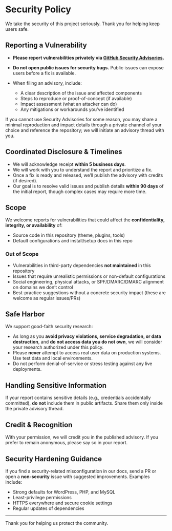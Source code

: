 # Security Policy

We take the security of this project seriously. Thank you for helping keep users safe.

## Reporting a Vulnerability

* **Please report vulnerabilities privately via [GitHub Security Advisories](https://docs.github.com/code-security/security-advisories/repository-security-advisories/about-repository-security-advisories).**
* **Do not open public issues for security bugs.** Public issues can expose users before a fix is available.
* When filing an advisory, include:

    * A clear description of the issue and affected components
    * Steps to reproduce or proof-of-concept (if available)
    * Impact assessment (what an attacker can do)
    * Any mitigations or workarounds you’ve identified

If you cannot use Security Advisories for some reason, you may share a minimal reproduction and impact details through a private channel of your choice and reference the repository; we will initiate an advisory thread with you.

## Coordinated Disclosure & Timelines

* We will acknowledge receipt **within 5 business days**.
* We will work with you to understand the report and prioritize a fix.
* Once a fix is ready and released, we’ll publish the advisory with credits (if desired).
* Our goal is to resolve valid issues and publish details **within 90 days** of the initial report, though complex cases may require more time.

## Scope

We welcome reports for vulnerabilities that could affect the **confidentiality, integrity, or availability** of:

* Source code in this repository (theme, plugins, tools)
* Default configurations and install/setup docs in this repo

### Out of Scope

* Vulnerabilities in third-party dependencies **not maintained** in this repository
* Issues that require unrealistic permissions or non-default configurations
* Social engineering, physical attacks, or SPF/DMARC/DMARC alignment on domains we don’t control
* Best-practice suggestions without a concrete security impact (these are welcome as regular issues/PRs)

## Safe Harbor

We support good-faith security research:

* As long as you **avoid privacy violations, service degradation, or data destruction**, and **do not access data you do not own**, we will consider your research authorized under this policy.
* Please **never** attempt to access real user data on production systems. Use test data and local environments.
* Do not perform denial-of-service or stress testing against any live deployments.

## Handling Sensitive Information

If your report contains sensitive details (e.g., credentials accidentally committed), **do not** include them in public artifacts. Share them only inside the private advisory thread.

## Credit & Recognition

With your permission, we will credit you in the published advisory. If you prefer to remain anonymous, please say so in your report.

## Security Hardening Guidance

If you find a security-related misconfiguration in our docs, send a PR or open a **non-security** issue with suggested improvements. Examples include:

* Strong defaults for WordPress, PHP, and MySQL
* Least-privilege permissions
* HTTPS everywhere and secure cookie settings
* Regular updates of dependencies

---

Thank you for helping us protect the community.